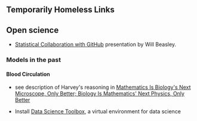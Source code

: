 Temporarily Homeless Links
---
  
## Open science

-  [Statistical Collaboration with GitHub](http://htmlpreview.github.io/?https://raw.githubusercontent.com/OuhscBbmc/StatisticalComputing/master/2014_Presentations/05_May/BeasleyScugGitHub2014-05.html#/) presentation by Will Beasley.


### Models in the past

#### Blood Circulation
 - see description of Harvey's reasoning in [Mathematics Is Biology's Next Microscope, Only Better; Biology Is Mathematics' Next Physics, Only Better](https://www.youtube.com/watch?v=lgs7d5saFFc)


- Install [Data Science Toolbox](http://datasciencetoolbox.org/), a virtual environment for data science 